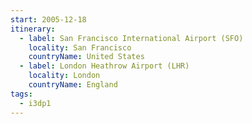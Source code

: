 ```yaml
---
start: 2005-12-18
itinerary:
  - label: San Francisco International Airport (SFO)
    locality: San Francisco
    countryName: United States
  - label: London Heathrow Airport (LHR)
    locality: London
    countryName: England
tags:
  - i3dp1
---
```

